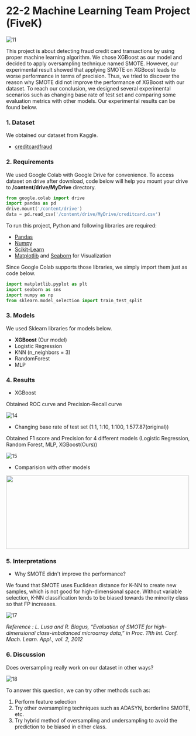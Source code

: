 # 22-2 Machine Learning Team Project (FiveK)
![11](https://user-images.githubusercontent.com/80759204/208238456-7ee65f32-ecff-4525-bbf7-7369a9aa5c0c.JPG)

This project is about detecting fraud credit card transactions by using proper machine learning algorithm. We chose XGBoost as our model and decided to apply oversampling technique named SMOTE. However, our experimental result showed that applying SMOTE on XGBoost leads to worse performance in terms of precision. Thus, we tried to discover the reason why SMOTE did not improve the performance of XGBoost with our dataset. To reach our conclusion, we designed several experimental scenarios such as changing base rate of test set and comparing some evaluation metrics with other models. Our experimental results can be found below. 

### 1. Dataset

  We obtained our dataset from Kaggle.
  * [creditcardfraud](https://www.kaggle.com/datasets/mlg-ulb/creditcardfraud)

### 2. Requirements
  We used Google Colab with Google Drive for convenience. To access dataset on drive after download, code below will help you mount your drive to **/content/drive/MyDrive** directory.

```python
from google.colab import drive
import pandas as pd
drive.mount('/content/drive')
data = pd.read_csv('/content/drive/MyDrive/creditcard.csv')
```

  To run this project, Python and following libraries are required:
  * [Pandas](https://pandas.pydata.org/)
  * [Numpy](https://numpy.org/)
  * [Scikit-Learn](https://scikit-learn.org/stable/)
  * [Matplotlib](https://matplotlib.org/) and [Seaborn](https://seaborn.pydata.org/) for Visualization

  Since Google Colab supports those libraries, we simply import them just as code below.
```python
import matplotlib.pyplot as plt
import seaborn as sns
import numpy as np
from sklearn.model_selection import train_test_split
```

### 3. Models 
We used Sklearn libraries for models below.

* **XGBoost** (Our model)
* Logistic Regression
* KNN (n_neighbors = 3)
* RandomForest
* MLP

### 4. Results

* XGBoost 

Obtained ROC curve and Precision-Recall curve

![14](https://user-images.githubusercontent.com/80759204/208238636-b9b5bd12-190c-451a-b23e-4bd12223fde9.JPG)


* Changing base rate of test set (1:1, 1:10, 1:100, 1:577.87(original))

Obtained F1 score and Precision for 4 different models (Logistic Regression, Random Forest, MLP, XGBoost(Ours))

![15](https://user-images.githubusercontent.com/80759204/208238707-607dfec5-295a-4b5e-9996-ea1ef4d070c3.JPG)




* Comparision with other models

<img src="https://user-images.githubusercontent.com/80759204/208238764-be4e4b37-b789-48d7-be0a-299ca0263de1.JPG"  width="500" height="200">

### 5. Interpretations

* Why SMOTE didn't improve the performance?

We found that SMOTE uses Euclidean distance for K-NN to create new samples, which is not good for high-dimensional space. Without variable selection, K-NN classification tends to be biased towards the minority class so that FP increases.

![17](https://user-images.githubusercontent.com/80759204/208238892-881c6790-0d40-4b6c-bcf2-6bc48ad59523.JPG)

_Reference : L. Lusa and R. Blagus, “Evaluation of SMOTE for high-dimensional class-imbalanced microarray data,” in Proc. 11th Int. Conf. Mach. Learn. Appl., vol. 2, 2012_

### 6. Discussion

Does oversampling really work on our dataset in other ways?

![18](https://user-images.githubusercontent.com/80759204/208239117-6a99bfb3-202e-418b-85a4-79226e1950d9.JPG)

To answer this question, we can try other methods such as:
  1. Perform feature selection
  2. Try other oversampling techniques such as ADASYN, borderline SMOTE, etc.
  3. Try hybrid method of oversampling and undersampling to avoid the prediction to be biased in either class.
